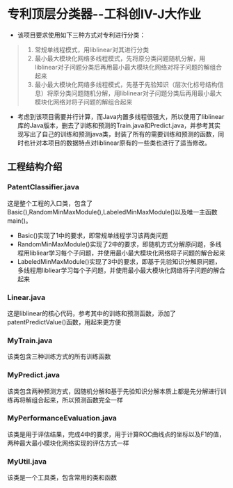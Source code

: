 # 专利顶层分类器--工科创Ⅳ-J大作业

+ 该项目要求使用如下三种方式对专利进行分类：
>1. 常规单线程模式，用liblinear对其进行分类
>2. 最小最大模块化网络多线程模式，先将原分类问题随机分解，用liblinear对子问题分类后再用最小最大模块化网络对将子问题的解组合起来
>3. 最小最大模块化网络多线程模式，先基于先验知识（层次化标号结构信息）将原分类问题随机分解，用liblinear对子问题分类后再用最小最大模块化网络对将子问题的解组合起来
+ 考虑到该项目需要并行计算，而Java内置多线程很强大，所以使用了liblinear库的Java版本，删去了训练和预测的Train.java和Predict.java，并参考其实现写出了自己的训练和预测java类，封装了所有的需要训练和预测的函数，同时也针对本项目的数据特点对liblinear原有的一些类也进行了适当修改。

## 工程结构介绍

### PatentClassifier.java
这是整个工程的入口类，包含了Basic(),RandomMinMaxModule(),LabeledMinMaxModule()以及唯一主函数main()。
+ Basic()实现了1中的要求，即常规单线程学习该两类问题
+ RandomMinMaxModule()实现了2中的要求，即随机方式分解原问题，多线程用libliear学习每个子问题，并使用最小最大模块化网络将子问题的解合起来
+ LabeledMinMaxModule()实现了3中的要求，即基于先验知识分解原问题，多线程用libliear学习每个子问题，并使用最小最大模块化网络将子问题的解合起来

### Linear.java
这是liblinear的核心代码，参考其中的训练和预测函数，添加了patentPredictValue()函数，用起来更方便

### MyTrain.java
该类包含三种训练方式的所有训练函数

### MyPredict.java
该类包含两种预测方式，因随机分解和基于先验知识分解本质上都是先分解进行训练再将解组合起来，所以预测函数完全一样

### MyPerformanceEvaluation.java
该类是用于评估结果，完成4中的要求，用于计算ROC曲线点的坐标以及F1的值，两种最大最小模块化网络实现的评估方式一样

### MyUtil.java
该类是一个工具类，包含常用的类和函数